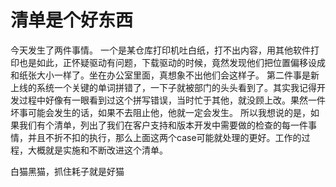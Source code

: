 清单是个好东西
=======
今天发生了两件事情。
一个是某仓库打印机吐白纸，打不出内容，用其他软件打印也是如此，正怀疑驱动有问题，下载驱动的时候，竟然发现他们把位置偏移设成和纸张大小一样了。坐在办公室里面，真想象不出他们会这样子。
第二件事是新上线的系统一个关键的单词拼错了，一下子就被部门的头头看到了。其实我记得开发过程中好像有一眼看到过这个拼写错误，当时忙于其他，就没顾上改。果然一件坏事可能会发生的话，如果不去阻止他，他就一定会发生。
所以我想说的是，如果我们有个清单，列出了我们在客户支持和版本开发中需要做的检查的每一件事情，并且不折不扣的执行，那么上面这两个case可能就处理的更好。工作的过程，大概就是实施和不断改进这个清单。

白猫黑猫，抓住耗子就是好猫
